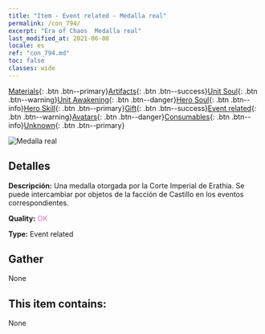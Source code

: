 ```yaml
---
title: "Item - Event related - Medalla real"
permalink: /con_794/
excerpt: "Era of Chaos  Medalla real"
last_modified_at: 2021-06-08
locale: es
ref: "con_794.md"
toc: false
classes: wide
---
```

 [Materials](/ItemsES/){: .btn .btn--primary}[Artifacts](/ItemsES/Artifacts/){: .btn .btn--success}[Unit Soul](/ItemsES/UnitSoul/){: .btn .btn--warning}[Unit Awakening](/ItemsES/UnitAwakening/){: .btn .btn--danger}[Hero Soul](/ItemsES/HeroSoul/){: .btn .btn--info}[Hero Skill](/ItemsES/HeroSkill/){: .btn .btn--primary}[Gift](/ItemsES/Gift/){: .btn .btn--success}[Event related](/ItemsES/Events/){: .btn .btn--warning}[Avatars](/ItemsES/Avatars/){: .btn .btn--danger}[Consumables](/ItemsES/Consumables/){: .btn .btn--info}[Unknown](/ItemsES/Unknown/){: .btn .btn--primary}

 ![Medalla real](/images/t/i_3052.png)

## Detalles
 **Descripción:** Una medalla otorgada por la Corte Imperial de Erathia. Se puede intercambiar por objetos de la facción de Castillo en los eventos correspondientes.

 **Quality:** <span style="color: #DA70D6">OK</span>

 **Type:** Event related

## Gather

  None

## This item contains:

  None

